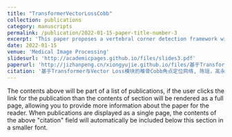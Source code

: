 ```yaml
---
title: "TransformerVectorLossCobb"
collection: publications
category: manuscripts
permalink: /publication/2022-01-15-paper-title-number-3
excerpt: 'This paper proposes a vertebral corner detection framework with an embedded Transformer mechanism to calculate the Cobb angle by locating vertebral corners. It uses data augmentation, the Transformer module, and the Vector Loss module to address issues in automated vertebral Cobb angle measurement. Experiments on the MICCAI 2019 Open Spine Challenge dataset show that the method has high accuracy and robustness, with a SMAPE of 9.01, an improvement of 1.80 compared to the latest methods, and can assist in clinical treatment decision - making, while also pointing out the need to reduce the model's depth and complexity in the future.'
date: 2022-01-15
venue: 'Medical Image Processing'
slidesurl: 'http://academicpages.github.io/files/slides3.pdf'
paperurl: 'http://jizhanpeng.cn/xiongyujie.github.io/files/基于Transformer与VectorLoss模块的椎骨Cobb角点定位网络.pdf'
citation: '基于Transformer与Vector Loss模块的椎骨Cobb角点定位网络, 陈瑶，高永彬*，熊玉洁, 《中国医学物理学杂志》，2022，39 (11): 1393-1400'
---
```


The contents above will be part of a list of publications, if the user clicks the link for the publication than the contents of section will be rendered as a full page, allowing you to provide more information about the paper for the reader. When publications are displayed as a single page, the contents of the above "citation" field will automatically be included below this section in a smaller font.
